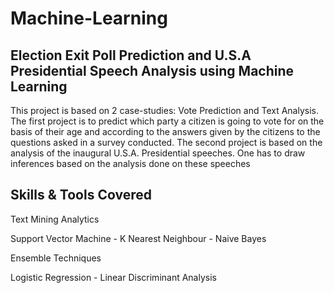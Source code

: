 # Machine-Learning

## Election Exit Poll Prediction and U.S.A Presidential Speech Analysis using Machine Learning

This project is based on 2 case-studies: Vote Prediction and Text Analysis. The first project is to predict which party a citizen is going to vote for on the basis of their age and according to the answers given by the citizens to the questions asked in a survey conducted. The second project is based on the analysis of the inaugural U.S.A. Presidential speeches. One has to draw inferences based on the analysis done on these speeches

## Skills & Tools Covered
Text Mining Analytics

Support Vector Machine - K Nearest Neighbour - Naive Bayes

Ensemble Techniques

Logistic Regression - Linear Discriminant Analysis
